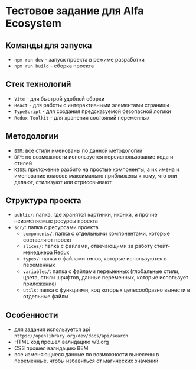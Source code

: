 # Тестовое задание для Alfa Ecosystem

## Команды для запуска

- `npm run dev` - запуск проекта в режиме разработки
- `npm run build` - сборка проекта

## Стек технологий

- `Vite` - для быстрой удобной сборки
- `React` - для работы с интерактивными элементами страницы
- `TypeScript` - для создания предсказуемой безопасной логики
- `Redux Toolkit` - для хранения состояний переменных

## Методологии

- `БЭМ`: все стили именованы по данной методологии
- `DRY`: по возможности используется переиспользование кода и стилей
- `KISS`: приложение разбито на простые компоненты, а их имена и именование классов максимально приближены к тому, что они делают, стилизуют или отрисовывают

## Структура проекта

- `public/`: папка, где хранятся картинки, иконки, и прочие неизменяемые ресурсы проекта
- `scr/`: папка с ресурсами проекта
  - `components/`: папка с отдельными компонентами, которые составляют проект
  - `slices/`: папка с файлами, отвечающими за работу стейт-менеджера Redux
  - `types/`: папка с файлами типов, которые используются в переменных
  - `variables/`: папка с файлами переменных (глобальные стили, цвета, стили шрифтов, данные переменных, которые использует приложение)
  - `utils`: папка с функциями, код которых целесообразно вынести в отдельные файлы

## Особенности

- для задания используется api `https://openlibrary.org/dev/docs/api/search`
- HTML код прошел валидацию w3.org
- CSS прошел валидацию BEM
- все изменяющиеся данные по возможности вынесены в переменные, чтобы избавиться от магических значений
